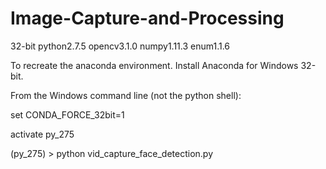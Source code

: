 # Image-Capture-and-Processing
32-bit python2.7.5
opencv3.1.0
numpy1.11.3
enum1.1.6

To recreate the anaconda environment.
Install Anaconda for Windows 32-bit.

From the Windows command line (not the python shell):

set CONDA_FORCE_32bit=1

activate py_275


(py_275) > python vid_capture_face_detection.py
